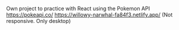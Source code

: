 Own project to practice with React using the Pokemon API https://pokeapi.co/
https://willowy-narwhal-fa84f3.netlify.app/ (Not responsive. Only desktop)